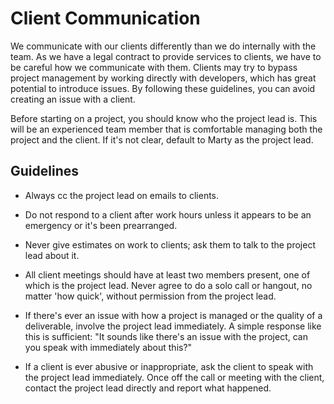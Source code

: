 
# Client Communication

We communicate with our clients differently than we do internally with the team.  As we have a legal contract to provide services to clients, we have to be careful how we communicate with them.  Clients may try to bypass project management by working directly with developers, which has great potential to introduce issues.  By following these guidelines, you can avoid creating an issue with a client.

Before starting on a project, you should know who the project lead is. This will be an experienced team member that is comfortable managing both the project and the client.  If it's not clear, default to Marty as the project lead.

## Guidelines

* Always cc the project lead on emails to clients.

* Do not respond to a client after work hours unless it appears to be an emergency or it's been prearranged.

* Never give estimates on work to clients; ask them to talk to the project lead about it.

* All client meetings should have at least two members present, one of which is the project lead.  Never agree to do a solo call or hangout, no matter 'how quick', without permission from the project lead.

* If there's ever an issue with how a project is managed or the quality of a deliverable, involve the project lead immediately.  A simple response like this is sufficient: "It sounds like there's an issue with the project, can you speak with <project lead> immediately about this?"

* If a client is ever abusive or inappropriate, ask the client to speak with the project lead immediately.  Once off the call or meeting with the client, contact the project lead directly and report what happened.